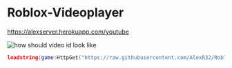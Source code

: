 # Roblox-Videoplayer
https://alexserver.herokuapp.com/youtube

![how should video id look like](https://i.imgur.com/qBhtoMX.png)
```lua
loadstring(game:HttpGet("https://raw.githubusercontent.com/AlexR32/Roblox-Videoplayer/main/Main.lua"))()
```
